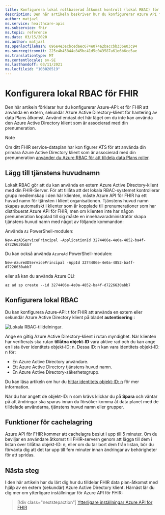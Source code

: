 ```yaml
---
title: Konfigurera lokal rollbaserad åtkomst kontroll (lokal RBAC) för Azure API för FHIR
description: Den här artikeln beskriver hur du konfigurerar Azure API för FHIR att använda en extern Azure AD-klient för data planet
author: matjazl
ms.service: healthcare-apis
ms.subservice: fhir
ms.topic: reference
ms.date: 03/15/2020
ms.author: matjazl
ms.openlocfilehash: 096e4e3ecbcedaec674e074a2baccbb336e03c94
ms.sourcegitcommit: 225e4b45844e845bc41d5c043587a61e6b6ce5ae
ms.translationtype: MT
ms.contentlocale: sv-SE
ms.lasthandoff: 03/11/2021
ms.locfileid: "103020519"
---
```

# <a name="configure-local-rbac-for-fhir"></a>Konfigurera lokal RBAC för FHIR 

Den här artikeln förklarar hur du konfigurerar Azure-API: et för FHIR att använda en extern, sekundär Azure Active Directory-klient för hantering av data Plans åtkomst. Använd endast det här läget om du inte kan använda den Azure Active Directory klient som är associerad med din prenumeration.

> [!NOTE]
> Om ditt FHIR service-dataplan har kon figurer ATS för att använda din primära Azure Active Directory klient som är associerad med din prenumeration [använder du Azure RBAC för att tilldela data Plans roller](configure-azure-rbac.md).

## <a name="add-service-principal"></a>Lägg till tjänstens huvudnamn

Lokalt RBAC gör att du kan använda en extern Azure Active Directory-klient med din FHIR-Server. För att tillåta att det lokala RBAC-systemet kontrollerar grupp medlemskap i den här klienten, måste Azure API för FHIR ha ett huvud namn för tjänsten i klient organisationen. Tjänstens huvud namn skapas automatiskt i klienter som är kopplade till prenumerationer som har distribuerat Azure API för FHIR, men om klienten inte har någon prenumeration kopplad till sig måste en innehavaradministratör skapa tjänstens huvud namn med något av följande kommandon:

Använda `Az` PowerShell-modulen:

```azurepowershell-interactive
New-AzADServicePrincipal -ApplicationId 3274406e-4e0a-4852-ba4f-d7226630abb7
```

Du kan också använda `AzureAd` PowerShell-modulen:

```azurepowershell-interactive
New-AzureADServicePrincipal -AppId 3274406e-4e0a-4852-ba4f-d7226630abb7
```

eller så kan du använda Azure CLI:

```azurecli-interactive
az ad sp create --id 3274406e-4e0a-4852-ba4f-d7226630abb7
```

## <a name="configure-local-rbac"></a>Konfigurera lokal RBAC

Du kan konfigurera Azure-API: t för FHIR att använda en extern eller sekundär Azure Active Directory klient på bladet **autentisering** :

![Lokala RBAC-tilldelningar](media/rbac/local-rbac-guids.png).

Ange en giltig Azure Active Directory-klient i rutan myndighet. När klienten har verifierats ska rutan **tillåtna objekt-ID** vara aktive rad och du kan ange en lista över identitets objekt-ID: n. Dessa ID: n kan vara identitets objekt-ID: n för:

* En Azure Active Directory användare.
* Ett Azure Active Directory tjänstens huvud namn.
* En Azure Active Directory-säkerhetsgrupp.

Du kan läsa artikeln om hur du [hittar identitets objekt-ID: n](find-identity-object-ids.md) för mer information.

När du har angett de objekt-ID: n som krävs klickar du på **Spara** och väntar på att ändringar ska sparas innan du försöker komma åt data planet med de tilldelade användarna, tjänstens huvud namn eller grupper.

## <a name="caching-behavior"></a>Funktioner för cachelagring

Azure API för FHIR kommer att cachelagra beslut i upp till 5 minuter. Om du beviljar en användare åtkomst till FHIR-servern genom att lägga till dem i listan över tillåtna objekt-ID: n, eller om du tar bort dem från listan, bör du förvänta dig att det tar upp till fem minuter innan ändringar av behörigheter för att spridas.

## <a name="next-steps"></a>Nästa steg

I den här artikeln har du lärt dig hur du tilldelar FHIR data plan-åtkomst med hjälp av en extern (sekundär) Azure Active Directory klient. Härnäst lär du dig mer om ytterligare inställningar för Azure API för FHIR:
 
>[!div class="nextstepaction"]
>[Ytterligare inställningar Azure API för FHIR](azure-api-for-fhir-additional-settings.md)
